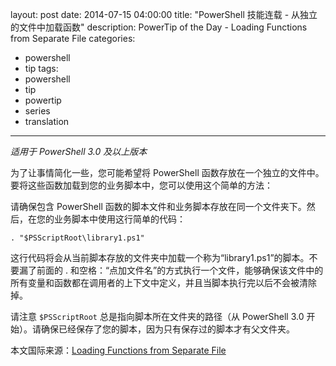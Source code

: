 ﻿layout: post
date: 2014-07-15 04:00:00
title: "PowerShell 技能连载 - 从独立的文件中加载函数"
description: PowerTip of the Day - Loading Functions from Separate File
categories:
- powershell
- tip
tags:
- powershell
- tip
- powertip
- series
- translation
---
_适用于 PowerShell 3.0 及以上版本_

为了让事情简化一些，您可能希望将 PowerShell 函数存放在一个独立的文件中。要将这些函数加载到您的业务脚本中，您可以使用这个简单的方法：

请确保包含 PowerShell 函数的脚本文件和业务脚本存放在同一个文件夹下。然后，在您的业务脚本中使用这行简单的代码：

    . "$PSScriptRoot\library1.ps1"

这行代码将会从当前脚本存放的文件夹中加载一个称为“library1.ps1”的脚本。不要漏了前面的 . 和空格：“点加文件名”的方式执行一个文件，能够确保该文件中的所有变量和函数都在调用者的上下文中定义，并且当脚本执行完以后不会被清除掉。

请注意 `$PSScriptRoot` 总是指向脚本所在文件夹的路径（从 PowerShell 3.0 开始）。请确保已经保存了您的脚本，因为只有保存过的脚本才有父文件夹。

<!--more-->
本文国际来源：[Loading Functions from Separate File](http://community.idera.com/powershell/powertips/b/tips/posts/loading-functions-from-separate-file)
